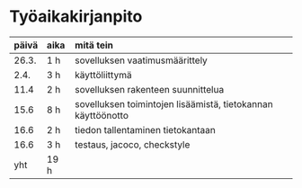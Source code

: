 # Työaikakirjanpito

|päivä|aika|mitä tein|
|:----|:---|:------|
|26.3.|1 h|sovelluksen vaatimusmäärittely|
|2.4.|3 h|käyttöliittymä|
|11.4|2 h|sovelluksen rakenteen suunnittelua|
|15.6|8 h|sovelluksen toimintojen lisäämistä, tietokannan käyttöönotto|
|16.6|2 h|tiedon tallentaminen tietokantaan|
|16.6|3 h|testaus, jacoco, checkstyle|
|yht|19 h||
